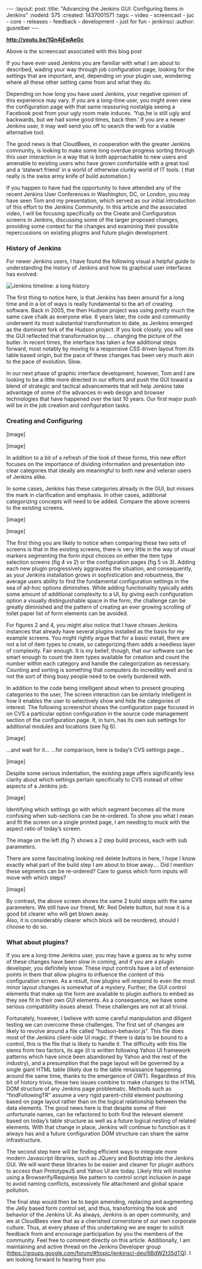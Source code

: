 --- :layout: post :title: "Advancing the Jenkins GUI: Configuring Items in Jenkins" :nodeid: 575 :created: 1437001571 :tags: - video - screencast - juc - core - releases - feedback - development - just for fun - jenkinsci :author: gusreiber ---

**<http://youtu.be/1Qn4jEwAeGc>**

Above is the screencast associated with this blog post

If you have ever used Jenkins you are familiar with what I am about to described, wading your way through job configuration page, looking for the settings that are important, and, depending on your plugin use, wondering where all these other setting came from and what they do.

Depending on how long you have used Jenkins, your negative opinion of this experience may vary. If you are a long-time user, you might even view the configuration page with that same reassuring nostalgia seeing a Facebook post from your ugly room mate induces. ‘Yup,he is still ugly and backwards, but we had some good times, back then.’ If you are a newer Jenkins user, it may well send you off to search the web for a viable alternative tool.

The good news is that CloudBees, in cooperation with the greater Jenkins community, is looking to make some long overdue progress sorting through this user interaction in a way that is both approachable to new users and amenable to existing users who have grown comfortable with a great tool and a ‘stalwart friend’ in a world of otherwise clunky world of IT tools. ( that really is the swiss army knife of build automation.)

If you happen to have had the opportunity to have attended any of the recent Jenkins User Conferences in Washington, DC, or London, you may have seen Tom and my presentation, which served as our initial introduction of this effort to the Jenkins Community. In this article and the associated video, I will be focusing specifically on the Create and Configuration screens in Jenkins, discussing some of the larger proposed changes, providing some context for the changes and examining their possible repercussions on existing plugins and future plugin development.

### History of Jenkins

For newer Jenkins users, I have found the following visual a helpful guide to understanding the history of Jenkins and how its graphical user interfaces has evolved:

![Jenkins timeline: a long history](/sites/default/files/images/history-jenkins_590.jpg)

The first thing to notice here, is that Jenkins has been around for a long time and in a lot of ways is really fundamental to the art of creating software. Back in 2005, the then Hudson project was using pretty much the same cave chalk as everyone else. 6 years later, the code and community underwent its most substantial transformation to date, as Jenkins emerged as the dominant fork of the Hudson project. If you look closely, you will see the GUI reflected that transformation by….. changing the picture of the butler. In recent times, the interface has taken a few additional steps forward, most notably by moving to a responsive CSS driven layout from its table based origin, but the pace of these changes has been very much akin to the pace of evolution. Slow.

In our next phase of graphic interface development, however, Tom and I are looking to be a little more directed in our efforts and push the GUI toward a blend of strategic and tactical advancements that will help Jenkins take advantage of some of the advances in web design and browser technologies that have happened over the last 10 years. Our first major push will be in the job creation and configuration tasks.

### Creating and Configuring

\[image\]

\[image\]

In addition to a bit of a refresh of the look of these forms, this new effort focuses on the importance of dividing information and presentation into clear categories that ideally are meaningful to both new and veteran users of Jenkins alike.

In some cases, Jenkins has these categories already in the GUI, but misses the mark in clarification and emphasis. In other cases, additional categorizing concepts will need to be added. Compare the above screens to the existing screens.

\[image\]

\[image\]

The first thing you are likely to notice when comparing these two sets of screens is that in the existing screens, there is very little in the way of visual markers segmenting the form input choices on either the item type selection screens (fig 4 vs 2) or the configuration pages (fig 5 vs 3). Adding each new plugin progressively aggravates the situation, and consequently, as your Jenkins installation grows in sophistication and robustness, the average users ability to find the fundamental configuration settings in the sea of ad-hoc options diminishes. While adding functionality typically adds some amount of additional complexity to a UI, by giving each configuration option a visually distinguishable space in the form, the challenge can be greatly diminished and the pattern of creating an ever growing scrolling of toilet paper list of form elements can be avoided.

For figures 2 and 4, you might also notice that I have chosen Jenkins instances that already have several plugins installed as the basis for my example screens. You might rightly argue that for a basic install, there are not a lot of item types to create, so categorizing them adds a needless layer of complexity. Fair enough. It is my belief, though, that our software can be smart enough to count the item types available for creation and count the number within each category and handle the categorization as necessary. Counting and sorting is something that computers do incredibly well and is not the sort of thing busy people need to be overly burdened with.

In addition to the code being intelligent about when to present grouping categories to the user, The screen interaction can be similarly intelligent in how it enables the user to selectively show and hide the categories of interest. The following screenshot shows the configuration page focused in on CVS a particular option configuration in the source code management section of the configuration page. It, in turn, has its own sub settings for additional modules and locations (see fig 6).

\[image\]

...and wait for it... ...for comparison, here is today’s CVS settings page...

\[image\]

Despite some serious indentation, the existing page offers significantly less clarity about which settings pertain specifically to CVS instead of other aspects of a Jenkins job.

\[image\]

Identifying which settings go with which segment becomes all the more confusing when sub-sections can be re-ordered. To show you what I mean and fit the screen on a single printed page, I am needing to muck with the aspect ratio of today’s screen.

The image on the left (fig 7) shows a 2 step build process, each with sub parameters.

There are some fascinating looking red delete buttons in here, I hope I know exactly what part of the build step I am about to blow away.... Did I mention these segments can be re-ordered? Care to guess which form inputs will move with which steps?

\[image\]

By contrast, the above screen shows the same 2 build steps with the same parameters. We still have our friend, Mr. Red Delete button, but now it is a good bit clearer who will get blown away.  
Also, it is considerably clearer which block will be reordered, should I choose to do so.

### What about plugins?

If you are a long-time Jenkins user, you may have a guess as to why some of these changes have been slow in coming, and if you are a plugin developer, you definitely know. These input controls have a lot of extension points in them that allow plugins to influence the content of this configuration screen. As a result, how plugins will respond to even the most minor layout changes is somewhat of a mystery. Further, the GUI control elements that make up the form are available to plugin authors to embed as they see fit in their own GUI elements. As a consequence, we have some serious compatibility issues ahead. These challenges are not at all trivial.

Fortunately, however, I believe with some careful manipulation and diligent testing we can overcome these challenges. The first set of changes are likely to revolve around a file called “hudson-behavior.js”. This file does most of the Jenkins client-side UI magic. If there is data to be bound to a control, this is the file that is likely to handle it. The difficulty with this file stems from two factors, its age (it is written following Yahoo UI framework patterns which have since been abandoned by Yahoo and the rest of the industry), and a presumption that the page layout will be governed by a single giant HTML table (likely due to the table renaissance happening around the same time, thanks to the emergence of GWT). Regardless of this bit of history trivia, these two issues combine to make changes to the HTML DOM structure of any Jenkins page problematic. Methods such as “findFollowingTR” assume a very rigid parent-child element positioning based on page layout rather than on the logical relationship between the data elements. The good news here is that despite some of their unfortunate names, can be refactored to both find the relevant element based on today’s table structure as well as a future logical nesting of related elements. With that change in place, Jenkins will continue to function as it always has and a future configuration DOM structure can share the same infrastructure.

The second step here will be finding efficient ways to integrate more modern Javascript libraries, such as JQuery and Bootstrap into the Jenkins GUI. We will want these libraries to be easier and cleaner for plugin authors to access than PrototypeJS and Yahoo UI are today. Likely this will involve using a Browserify/Requirejs like pattern to control script inclusion in page to avoid naming conflicts, excessively file attachment and global space pollution.

The final step would then be to begin amending, replacing and augmenting the Jelly based form control set, and thus, transforming the look and behavior of the Jenkins UI. As always, Jenkins is an open community, and we at CloudBees view that as a cherished cornerstone of our own corporate culture. Thus, at every phase of this undertaking we are eager to solicit feedback from and encourage participation by you the members of the community. Feel free to comment directly on this article. Additionally, I am maintaining and active thread on the Jenkins Developer group (<https://groups.google.com/forum/#!topic/jenkinsci-dev/6BdWZt35dTQ>). I am looking forward to hearing from you.
